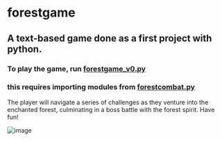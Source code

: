 # forestgame

## A text-based game done as a first project with python.
### To play the game, run [forestgame_v0.py](https://github.com/seekflow/forestgame/blob/main/forestgame_v0.py)
### this requires importing modules from [forestcombat.py](https://github.com/seekflow/forestgame/blob/main/forestcombat.py)

The player will navigate a series of challenges as they venture into the enchanted forest, culminating in a boss battle with the forest spirit. 
Have fun! 

![image](https://user-images.githubusercontent.com/115762098/201438200-66adea30-a654-43ef-b0be-1875bacbb98d.png)
